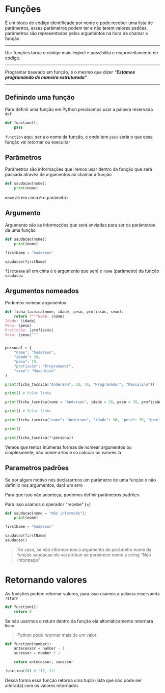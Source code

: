 # **Funções**

É um bloco de código identificado por nome e pode receber uma lista de parâmetros, esses parâmetros podem ter e não terem valores padões, parâmetros são representados pelos argumentos na hora de chamar a função.

---

Usr funções torna o código mais legível e possibilita o reaproveitamento de código.

---

Programar baseado em função, é o mesmo que dizer **_"Estamos programando de maneira estruturada"_**

---

## Definindo uma função

Para definir uma função em Python precisamos usar a palavra reservada `def`

```py
def function():
    pass
```

`function` aqui, seria o nome da função, e onde tem `pass` seria o que essa função vai retornar ou execultar

## Parâmetros

Parâmetros são informações que iremos usar dentro da função que será passada atravèz de argumentos ao chamar a função

```py
def saudacao(nome):
    print(nome)
```

`nome` ali em cima é o parâmetro

## Argumento

Argumento são as informações que será enviadas para ser os parâmetros de uma função

```py
def saudacao(nome):
    print(nome)

firstName = "Anderson"

saudacao(firstName)
```

`firstName` ali em cima é o argumento que será o `nome` (parâmetro) da função `saudacao`

## Argumentos nomeados

Podemos nomear argumentos

```py
def ficha_tacnica(nome, idade, peso, profissão, sexo):
    return f"""Nome: {nome}
Idade: {idade}
Peso: {peso}
Profissão: {profissão}
Sexo: {sexo}"""


persona1 = {
    "nome": "Anderson",
    "idade": 30,
    "peso": 70,
    "profissão": "Programador",
    "sexo": "Masculino"
}

print(ficha_tacnica("Anderson", 30, 70, "Programador", "Masculino"))

print() # Pular linha

print(ficha_tacnica(nome = "Anderson", idade = 30, peso = 70, profissão = "Programador", sexo = "Masculino"))

print() # Pular linha

print(ficha_tacnica("nome": "Anderson", "idade": 30, "peso": 70, "profissão": "Programador", "sexo": "Masculino"))

print()

print(ficha_tacnica(**persona))
```

Vemos que temos inúmeras formas de nomear argumentos ou simplesmente, não nome-á-los e só colocar os valores lá

## Parametros padrões

Se por algum motivo nós declararmos um parâmetro de uma função e não definilo nos argumentos, dará um erro

Para que isso não aconteça, podemos definir parâmetros padrões

Para isso usamos o operador "recebe" (=)

```py
def saudacao(nome = "Não informado"):
    print(nome)

firstName = "Anderson"

saudacao(firstName)
saudacao()
```

> No caso, se não informarmos o argumento do parâmetro nome da função saudacao ele vai atribuir ao parâmetro nome a string "Não informado"

# Retornando valores

As funlções podem retornar valores, para isso usamos a palavra reservaeda `return`

```py
def function():
    return 0
```

Se não usarmos o return dentro da função ela altomáticamente retornará `None`

> Python pode retornar mais de um valor

```py
def function(number):
    antecessor = number - 1
    sucessor = number + 1

    return antecessor, sucessor

function(20) # (19, 21)
```

Dessa forma essa função retorna uma tupla (lista que não pode ser alterada) com os valores retornados

